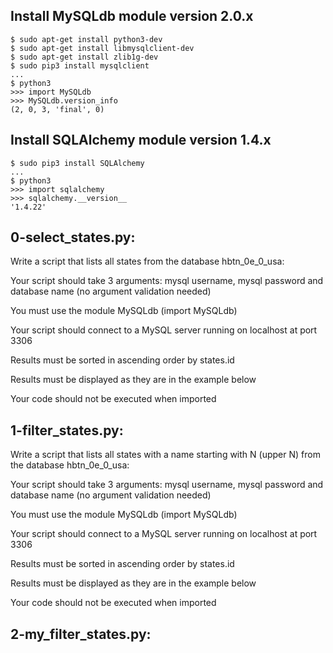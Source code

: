 ## Install MySQLdb module version 2.0.x

    $ sudo apt-get install python3-dev
    $ sudo apt-get install libmysqlclient-dev
    $ sudo apt-get install zlib1g-dev
    $ sudo pip3 install mysqlclient
    ...
    $ python3
    >>> import MySQLdb
    >>> MySQLdb.version_info 
    (2, 0, 3, 'final', 0)


## Install SQLAlchemy module version 1.4.x

    $ sudo pip3 install SQLAlchemy
    ...
    $ python3
    >>> import sqlalchemy
    >>> sqlalchemy.__version__ 
    '1.4.22'

## 0-select_states.py:

Write a script that lists all states from the database
hbtn_0e_0_usa:

Your script should take 3 arguments: mysql username, mysql password and database name (no argument validation needed)

You must use the module MySQLdb (import MySQLdb)

Your script should connect to a MySQL server running on localhost at port 3306

Results must be sorted in ascending order by states.id

Results must be displayed as they are in the example below

Your code should not be executed when imported


## 1-filter_states.py:

Write a script that lists all states with a name starting with N (upper N)
from the database hbtn_0e_0_usa:

Your script should take 3 arguments: mysql username, mysql password and database name (no argument validation needed)

You must use the module MySQLdb (import MySQLdb)

Your script should connect to a MySQL server running on localhost at port 3306

Results must be sorted in ascending order by states.id

Results must be displayed as they are in the example below

Your code should not be executed when imported


## 2-my_filter_states.py:




